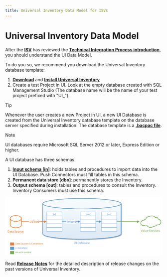 ```yaml
---
title: Universal Inventory Data Model for ISVs
---
```

# Universal Inventory Data Model

After the [**ISV**](../../Overview/key-users.md) has reviewed the [**Technical Integration Process introduction**](introduction.md), you should understand the UI Data Model. 

To do you so, we recommend you download the Universal Inventory database template:

1. [**Download**](https://aka.ms/DownloadUI) and [**Install Universal Inventory**](../UI/installation.md)
2. Create a test Project in UI. Look at the empty database created with SQL Management Studio (The database name will be the name of your test project prefixed with "UI_").
 > [!TIP] 
 > ​​​​​Whenever the user creates a new ​Project in UI, a new UI Database is created from the Universal Inventory database template on the database server specified during installation. The database template is a [**.bacpac file**](https://docs.microsoft.com/en-us/azure/sql-database/sql-database-import).  

 > [!NOTE]
 > UI databases require Micro​soft SQL​​ Server 2012 or later, Express Edition or higher.

A UI database has three schemas:

1. [**Input schema [in]**](Input-Schema.md): holds tables and procedures to import data into the UI Database. Push Connectors​ must fill tables in this schema.
2. **Permanent data store [dbo]**: permanently stores the Inventory.
3. **Output schema [out]**: tables and procedures to consult the Inventory. Inventory Consumers must use this schema.

![Universal Inventory overview Data Flow ](media/UI-Technical-Data-Flow.png)

Read [**Release Notes**](../UI/Release-notes.md) for the detailed description of release changes on the past versions of Universal Inventory. 